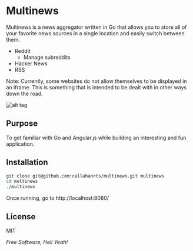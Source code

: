Multinews
=========

Multinews is a news aggregator written in Go that allows you to store all of your favorite news sources in a single location and easily switch between them. 

  - Reddit
    - Manage subreddits
  - Hacker News
  - RSS

Note: Currently, some websites do not allow themselves to be displayed in an iframe. This is something that is intended to be dealt with in other ways down the road. 

![alt tag](https://raw.github.com/callahanrts/multinews/master/assets/images/screen_shot.png)

Purpose 
-------
To get familiar with Go and Angular.js while building an interesting and fun application. 

Installation
--------------

```sh
git clone git@github.com:callahanrts/multinews.git multinews
cd multinews
./multinews
```
Once running, go to http://localhost:8080/


License
----

MIT

*Free Software, Hell Yeah!*

  
    